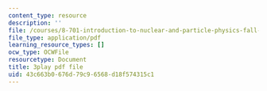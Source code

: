 ```yaml
---
content_type: resource
description: ''
file: /courses/8-701-introduction-to-nuclear-and-particle-physics-fall-2020/43c663b0676d79c96568d18f574315c1_JWnQZrnRUGM.pdf
file_type: application/pdf
learning_resource_types: []
ocw_type: OCWFile
resourcetype: Document
title: 3play pdf file
uid: 43c663b0-676d-79c9-6568-d18f574315c1
---
```

